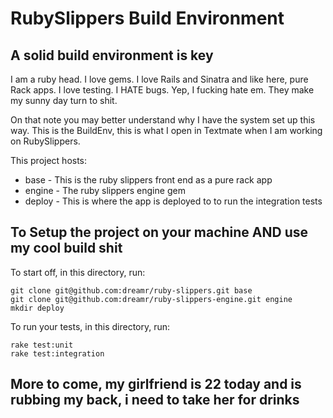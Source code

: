 RubySlippers Build Environment
==============================

## A solid build environment is key

I am a ruby head. I love gems. I love Rails and Sinatra and like here, pure Rack apps. I love testing. I HATE bugs. Yep, I fucking hate em. They make my sunny day turn to shit.

On that note you may better understand why I have the system set up this way. This is the BuildEnv, this is what I open in Textmate when I am working on RubySlippers.

This project hosts:

  * base - This is the ruby slippers front end as a pure rack app
  * engine - The ruby slippers engine gem
  * deploy - This is where the app is deployed to to run the integration tests
  

## To Setup the project on your machine AND use my cool build shit

To start off, in this directory, run:

    git clone git@github.com:dreamr/ruby-slippers.git base
    git clone git@github.com:dreamr/ruby-slippers-engine.git engine
    mkdir deploy
    
To run your tests, in this directory, run:

    rake test:unit
    rake test:integration
    
## More to come, my girlfriend is 22 today and is rubbing my back, i need to take her for drinks
  